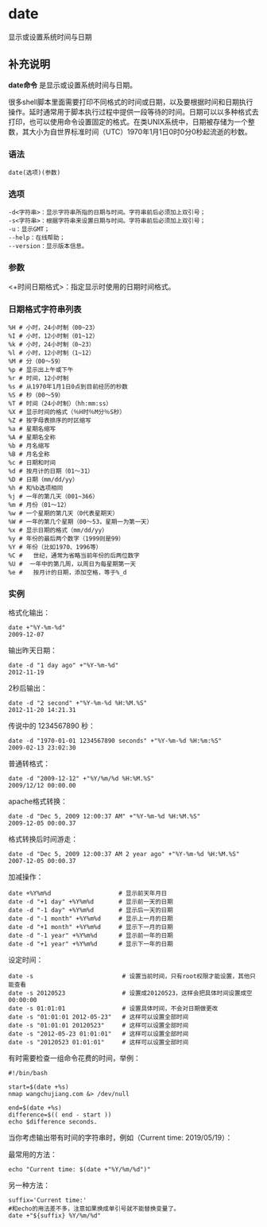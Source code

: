 date
===

显示或设置系统时间与日期

## 补充说明

**date命令** 是显示或设置系统时间与日期。

很多shell脚本里面需要打印不同格式的时间或日期，以及要根据时间和日期执行操作。延时通常用于脚本执行过程中提供一段等待的时间。日期可以以多种格式去打印，也可以使用命令设置固定的格式。在类UNIX系统中，日期被存储为一个整数，其大小为自世界标准时间（UTC）1970年1月1日0时0分0秒起流逝的秒数。

### 语法

```shell
date(选项)(参数)
```

### 选项

```shell
-d<字符串>：显示字符串所指的日期与时间。字符串前后必须加上双引号；
-s<字符串>：根据字符串来设置日期与时间。字符串前后必须加上双引号；
-u：显示GMT；
--help：在线帮助；
--version：显示版本信息。
```

### 参数

<+时间日期格式>：指定显示时使用的日期时间格式。

### 日期格式字符串列表

```shell
%H # 小时，24小时制（00~23）
%I # 小时，12小时制（01~12）
%k # 小时，24小时制（0~23）
%l # 小时，12小时制（1~12）
%M # 分（00～59）
%p # 显示出上午或下午
%r # 时间，12小时制
%s # 从1970年1月1日0点到目前经历的秒数
%S # 秒（00～59）
%T # 时间（24小时制）（hh:mm:ss）
%X # 显示时间的格式（％H时％M分％S秒）
%Z # 按字母表排序的时区缩写
%a # 星期名缩写
%A # 星期名全称
%b # 月名缩写
%B # 月名全称
%c # 日期和时间
%d # 按月计的日期（01～31）
%D # 日期（mm/dd/yy）
%h # 和%b选项相同
%j # 一年的第几天（001~366）
%m # 月份（01～12）
%w # 一个星期的第几天（0代表星期天）
%W # 一年的第几个星期（00～53，星期一为第一天）
%x # 显示日期的格式（mm/dd/yy）
%y # 年份的最后两个数字（1999则是99）
%Y # 年份（比如1970、1996等）
%C #   世纪，通常为省略当前年份的后两位数字
%U #  一年中的第几周，以周日为每星期第一天
%e #   按月计的日期，添加空格，等于%_d
```

### 实例

格式化输出：

```shell
date +"%Y-%m-%d"
2009-12-07
```

输出昨天日期：

```shell
date -d "1 day ago" +"%Y-%m-%d"
2012-11-19
```

2秒后输出：

```shell
date -d "2 second" +"%Y-%m-%d %H:%M.%S"
2012-11-20 14:21.31
```

传说中的 1234567890 秒：

```shell
date -d "1970-01-01 1234567890 seconds" +"%Y-%m-%d %H:%m:%S"
2009-02-13 23:02:30
```

普通转格式：

```shell
date -d "2009-12-12" +"%Y/%m/%d %H:%M.%S"
2009/12/12 00:00.00
```

apache格式转换：

```shell
date -d "Dec 5, 2009 12:00:37 AM" +"%Y-%m-%d %H:%M.%S"
2009-12-05 00:00.37
```

格式转换后时间游走：

```shell
date -d "Dec 5, 2009 12:00:37 AM 2 year ago" +"%Y-%m-%d %H:%M.%S"
2007-12-05 00:00.37
```

加减操作：

```shell
date +%Y%m%d                   # 显示前天年月日
date -d "+1 day" +%Y%m%d       # 显示前一天的日期
date -d "-1 day" +%Y%m%d       # 显示后一天的日期
date -d "-1 month" +%Y%m%d     # 显示上一月的日期
date -d "+1 month" +%Y%m%d     # 显示下一月的日期
date -d "-1 year" +%Y%m%d      # 显示前一年的日期
date -d "+1 year" +%Y%m%d      # 显示下一年的日期
```

设定时间：

```shell
date -s                         # 设置当前时间，只有root权限才能设置，其他只能查看
date -s 20120523                # 设置成20120523，这样会把具体时间设置成空00:00:00
date -s 01:01:01                # 设置具体时间，不会对日期做更改
date -s "01:01:01 2012-05-23"   # 这样可以设置全部时间
date -s "01:01:01 20120523"     # 这样可以设置全部时间
date -s "2012-05-23 01:01:01"   # 这样可以设置全部时间
date -s "20120523 01:01:01"     # 这样可以设置全部时间
```

有时需要检查一组命令花费的时间，举例：

```shell
#!/bin/bash

start=$(date +%s)
nmap wangchujiang.com &> /dev/null

end=$(date +%s)
difference=$(( end - start ))
echo $difference seconds.
```

当你考虑输出带有时间的字符串时，例如（Current time: 2019/05/19）：

最常用的方法：

```shell
echo "Current time: $(date +"%Y/%m/%d")"
```

另一种方法：
```shell
suffix='Current time:'
#和echo的用法差不多，注意如果换成单引号就不能替换变量了。
date +"${suffix} %Y/%m/%d"
```

<!-- Linux命令行搜索引擎：https://jaywcjlove.github.io/linux-command/ -->

